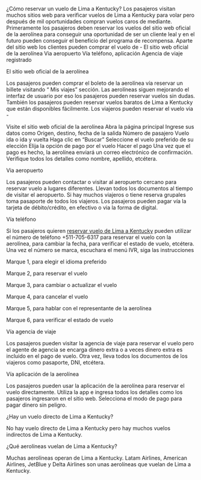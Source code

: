 ¿Cómo reservar un vuelo de Lima a Kentucky?
Los pasajeros visitan muchos sitios web para verificar vuelos de Lima a Kentucky para volar pero después de mil oportunidades compran vuelos caros de mediante. Primeramente los pasajeros deben reservar los vuelos del sitio web oficial de la aerolínea para conseguir una oportunidad de ser un cliente leal y en el futuro pueden conseguir el beneficio del programa de recompensa. Aparte del sitio web los clientes pueden comprar el vuelo de -
El sitio web oficial de la aerolínea
Via aeropuerto
Vía teléfono, 
aplicación 
Agencia de viaje registrado
 

El sitio web oficial de la aerolínea

Los pasajeros pueden comprar el boleto de la aerolínea vía reservar un billete visitando “ Mis viajes” sección. Las aerolíneas siguen mejorando el interfaz de usuario por eso los pasajeros pueden reservar vuelos sin dudas. También los pasajeros pueden reservar vuelos baratos de Lima a Kentucky que están disponibles fácilmente. Los viajeros pueden reservar el vuelo via - 

Visite el sitio web oficial de la aerolínea
Abra la página principal
Ingrese sus datos como
Origen, destino, fecha de la salida
Número de pasajero
Vuelo ida o ida y vuelta
Haga clic en “Buscar”
Seleccione el vuelo preferido de su elección
Elija la opción de pago por el vuelo
Hacer el pago
Una vez que el pago es hecho, la aerolínea enviará un correo electrónico de confirmación. Verifique todos los detalles como nombre, apellido, etcétera. 

 

Via aeropuerto

Los pasajeros pueden contactar o visitar al aeropuerto cercano para reservar vuelo a lugares diferentes. Llevan todos los documentos al tiempo de visitar el aeropuerto. Si hay muchos viajeros o tiene reserva grupales toma pasaporte de todos los viajeros. Los pasajeros pueden pagar vía la tarjeta de débito/crédito, en efectivo o via la forma de digital. 

 

Vía teléfono 

Si los pasajeros quieren <a href="https://www.vuelosbarato.pe/vuelos-baratos-desde/lima-a-kentucky">reservar vuelo de Lima a Kentucky</a> pueden utilizar el número de teléfono +511-705-6317 para reservar el vuelo con la aerolínea, para cambiar la fecha, para verificar el estado de vuelo, etcétera. Una vez el número se marca, escuchara el menú IVR, siga las instrucciones 

Marque 1, para elegir el idioma preferido

Marque 2, para reservar el vuelo

Marque 3, para cambiar o actualizar el vuelo

Marque 4, para cancelar el vuelo

Marque 5, para hablar con el representante de la aerolínea

Marque 6, para verificar el estado de vuelo

 

Vía agencia de viaje

Los pasajeros pueden visitar la agencia de viaje para reservar el vuelo pero el agente de agencia se encarga dinero extra o a veces dinero extra es incluido en el pago de vuelo. Otra vez, lleva todos  los documentos de los viajeros como pasaporte, DNI, etcétera.

 

Vía aplicación de la aerolínea

Los pasajeros pueden usar la aplicación de la aerolínea para reservar el vuelo directamente. Utiliza la app e ingresa todos los detalles como los pasajeros ingresaron en el sitio web. Selecciona el modo de pago para pagar dinero sin peligro.

 

¿Hay un vuelo directo de Lima a Kentucky?

No hay vuelo directo de Lima a Kentucky pero hay muchos vuelos indirectos de Lima a Kentucky. 

 

¿Qué aerolíneas vuelan de Lima a Kentucky?

Muchas aerolíneas operan de Lima a Kentucky. Latam Airlines, American Airlines, JetBlue y Delta Airlines son unas aerolíneas que vuelan de Lima a Kentucky. 
